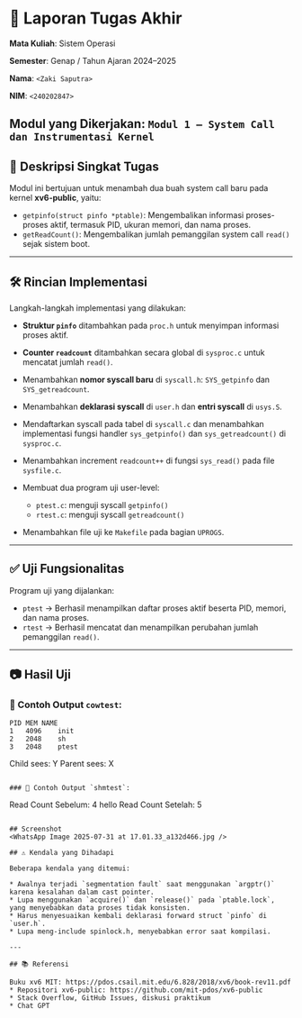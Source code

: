 # 📝 Laporan Tugas Akhir

**Mata Kuliah**: Sistem Operasi

**Semester**: Genap / Tahun Ajaran 2024–2025

**Nama**: `<Zaki Saputra>`

**NIM**: `<240202847>`

**Modul yang Dikerjakan**:
`Modul 1 – System Call dan Instrumentasi Kernel`
---

## 📌 Deskripsi Singkat Tugas

Modul ini bertujuan untuk menambah dua buah system call baru pada kernel **xv6-public**, yaitu:

* `getpinfo(struct pinfo *ptable)`: Mengembalikan informasi proses-proses aktif, termasuk PID, ukuran memori, dan nama proses.
* `getReadCount()`: Mengembalikan jumlah pemanggilan system call `read()` sejak sistem boot.

---

## 🛠️ Rincian Implementasi

Langkah-langkah implementasi yang dilakukan:

* **Struktur `pinfo`** ditambahkan pada `proc.h` untuk menyimpan informasi proses aktif.
* **Counter `readcount`** ditambahkan secara global di `sysproc.c` untuk mencatat jumlah `read()`.
* Menambahkan **nomor syscall baru** di `syscall.h`: `SYS_getpinfo` dan `SYS_getreadcount`.
* Menambahkan **deklarasi syscall** di `user.h` dan **entri syscall** di `usys.S`.
* Mendaftarkan syscall pada tabel di `syscall.c` dan menambahkan implementasi fungsi handler `sys_getpinfo()` dan `sys_getreadcount()` di `sysproc.c`.
* Menambahkan increment `readcount++` di fungsi `sys_read()` pada file `sysfile.c`.
* Membuat dua program uji user-level:

  * `ptest.c`: menguji syscall `getpinfo()`
  * `rtest.c`: menguji syscall `getreadcount()`
* Menambahkan file uji ke `Makefile` pada bagian `UPROGS`.

---

## ✅ Uji Fungsionalitas

Program uji yang dijalankan:

* `ptest` → Berhasil menampilkan daftar proses aktif beserta PID, memori, dan nama proses.
* `rtest` → Berhasil mencatat dan menampilkan perubahan jumlah pemanggilan `read()`.

---

## 📷 Hasil Uji

### 📍 Contoh Output `cowtest`:
```
PID	MEM	NAME
1	4096	init
2	2048	sh
3	2048	ptest
```
Child sees: Y
Parent sees: X
```

### 📍 Contoh Output `shmtest`:

```
Read Count Sebelum: 4
hello
Read Count Setelah: 5
```

## Screenshot
<WhatsApp Image 2025-07-31 at 17.01.33_a132d466.jpg />

## ⚠️ Kendala yang Dihadapi

Beberapa kendala yang ditemui:

* Awalnya terjadi `segmentation fault` saat menggunakan `argptr()` karena kesalahan dalam cast pointer.
* Lupa menggunakan `acquire()` dan `release()` pada `ptable.lock`, yang menyebabkan data proses tidak konsisten.
* Harus menyesuaikan kembali deklarasi forward struct `pinfo` di `user.h`.
* Lupa meng-include spinlock.h, menyebabkan error saat kompilasi.

---

## 📚 Referensi

Buku xv6 MIT: https://pdos.csail.mit.edu/6.828/2018/xv6/book-rev11.pdf
* Repositori xv6-public: https://github.com/mit-pdos/xv6-public
* Stack Overflow, GitHub Issues, diskusi praktikum
* Chat GPT 
